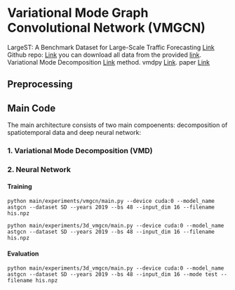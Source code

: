 # Variational Mode Graph Convolutional Network (VMGCN) 
LargeST: A Benchmark Dataset for Large-Scale Traffic Forecasting [Link](https://proceedings.neurips.cc/paper_files/paper/2023/file/ee57cd73a76bd927ffca3dda1dc3b9d4-Paper-Datasets_and_Benchmarks.pdf)
Github repo: [Link](https://github.com/liuxu77/LargeST)
you can download all data from the provided [link](https://www.kaggle.com/datasets/liuxu77/largest).
Variational Mode Decomposition [Link](https://ieeexplore.ieee.org/document/6655981) method.
vmdpy [Link](https://github.com/vrcarva/vmdpy). paper [Link](https://www.sciencedirect.com/science/article/pii/S1746809420302299?via%3Dihub)
## Preprocessing 

## Main Code
The main architecture consists of two main compoenents: decomposition of spatiotemporal data and deep neural network:

### 1. Variational Mode Decomposition (VMD)

### 2. Neural Network 

#### Training 
```
python main/experiments/vmgcn/main.py --device cuda:0 --model_name astgcn --dataset SD --years 2019 --bs 48 --input_dim 16 --filename his.npz
```

```
python main/experiments/3d_vmgcn/main.py --device cuda:0 --model_name astgcn --dataset SD --years 2019 --bs 48 --input_dim 16 --filename his.npz
```
#### Evaluation

```
python main/experiments/3d_vmgcn/main.py --device cuda:0 --model_name astgcn --dataset SD --years 2019 --bs 48 --input_dim 16 --mode test --filename his.npz
```

